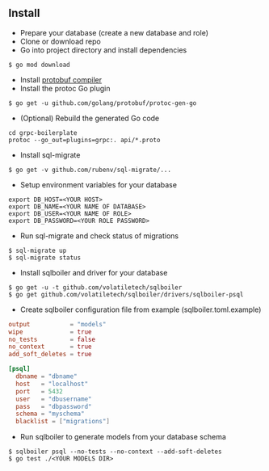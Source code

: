 ## Install
* Prepare your database (create a new database and role)
* Clone or download repo
* Go into project directory and install dependencies
```shell script
$ go mod download
```
* Install [protobuf compiler](https://github.com/google/protobuf/blob/master/README.md#protocol-compiler-installation)
* Install the protoc Go plugin
 ```shell script
 $ go get -u github.com/golang/protobuf/protoc-gen-go
 ```
* (Optional) Rebuild the generated Go code
```shell script
cd grpc-boilerplate
protoc --go_out=plugins=grpc:. api/*.proto
```
* Install sql-migrate
```shell script
$ go get -v github.com/rubenv/sql-migrate/...
```
* Setup environment variables for your database
```shell script
export DB_HOST=<YOUR HOST>
export DB_NAME=<YOUR NAME OF DATABASE>
export DB_USER=<YOUR NAME OF ROLE>
export DB_PASSWORD=<YOUR ROLE PASSWORD>
```
* Run sql-migrate and check status of migrations
```shell script
$ sql-migrate up
$ sql-migrate status
```
* Install sqlboiler and driver for your database
```shell script
$ go get -u -t github.com/volatiletech/sqlboiler
$ go get github.com/volatiletech/sqlboiler/drivers/sqlboiler-psql
```
* Create sqlboiler configuration file from example (sqlboiler.toml.example)
```toml
output           = "models"
wipe             = true
no_tests         = false
no_context       = true
add_soft_deletes = true

[psql]
  dbname = "dbname"
  host   = "localhost"
  port   = 5432
  user   = "dbusername"
  pass   = "dbpassword"
  schema = "myschema"
  blacklist = ["migrations"]
```
* Run sqlboiler to generate models from your database schema
```shell script
$ sqlboiler psql --no-tests --no-context --add-soft-deletes
$ go test ./<YOUR MODELS DIR>
```
